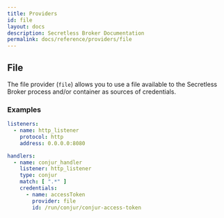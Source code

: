 ```yaml
---
title: Providers
id: file
layout: docs
description: Secretless Broker Documentation
permalink: docs/reference/providers/file
---
```


## File
The file provider (`file`) allows you to use a file available to the Secretless Broker
process and/or container as sources of credentials.

### Examples
``` yaml
listeners:
  - name: http_listener
    protocol: http
    address: 0.0.0.0:8080

handlers:
  - name: conjur_handler
    listener: http_listener
    type: conjur
    match: [ ".*" ]
    credentials:
      - name: accessToken
        provider: file
        id: /run/conjur/conjur-access-token
```
